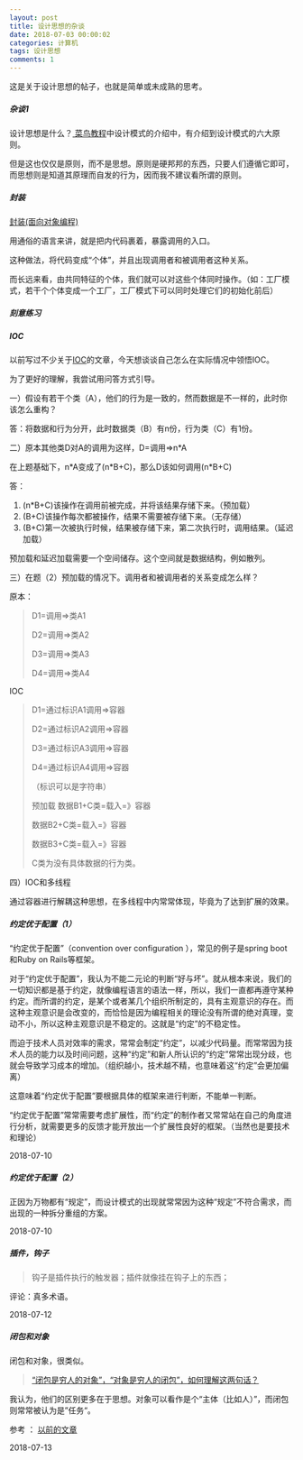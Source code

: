 ```yaml
---
layout: post
title: 设计思想的杂谈
date: 2018-07-03 00:00:02
categories: 计算机
tags: 设计思想
comments: 1
---
```






这是关于设计思想的帖子，也就是简单或未成熟的思考。



##### 杂谈1

设计思想是什么？[ 菜鸟教程](http://www.runoob.com/design-pattern/design-pattern-tutorial.html)中设计模式的介绍中，有介绍到设计模式的六大原则。

但是这也仅仅是原则，而不是思想。原则是硬邦邦的东西，只要人们遵循它即可，而思想则是知道其原理而自发的行为，因而我不建议看所谓的原则。





##### 封装

[封装(面向对象编程)](https://zh.wikipedia.org/zh-sg/%E5%B0%81%E8%A3%9D_(%E7%89%A9%E4%BB%B6%E5%B0%8E%E5%90%91%E7%A8%8B%E5%BC%8F%E8%A8%AD%E8%A8%88))

用通俗的语言来讲，就是把内代码裹着，暴露调用的入口。

这种做法，将代码变成“个体”，并且出现调用者和被调用者这种关系。



而长远来看，由共同特征的个体，我们就可以对这些个体同时操作。（如：工厂模式，若干个个体变成一个工厂，工厂模式下可以同时处理它们的初始化前后）





##### 刻意练习





##### IOC



以前写过不少关于[IOC](https://baike.baidu.com/item/IOC)的文章，今天想谈谈自己怎么在实际情况中领悟IOC。



为了更好的理解，我尝试用问答方式引导。

一）假设有若干个类（A），他们的行为是一致的，然而数据是不一样的，此时你该怎么重构？

答：将数据和行为分开，此时数据类（B）有n份，行为类（C）有1份。



二）原本其他类D对A的调用为这样，D=调用=>n*A

在上题基础下，n\*A变成了(n\*B+C)，那么D该如何调用(n\*B+C)



答：

1. (n\*B+C)该操作在调用前被完成，并将该结果存储下来。（预加载）
2. (B+C)该操作每次都被操作，结果不需要被存储下来。（无存储）
3. (B+C)第一次被执行时候，结果被存储下来，第二次执行时，调用结果。（延迟加载）



预加载和延迟加载需要一个空间储存。这个空间就是数据结构，例如散列。



三）在题（2）预加载的情况下。调用者和被调用者的关系变成怎么样？



原本：

> D1=调用=>类A1
>
> D2=调用=>类A2
>
> D3=调用=>类A3
>
> D4=调用=>类A4



IOC

> D1=通过标识A1调用=>容器
>
> D2=通过标识A2调用=>容器
>
> D3=通过标识A3调用=>容器
>
> D4=通过标识A4调用=>容器
>
> （标识可以是字符串）
>
> 预加载
> 数据B1+C类=载入=》容器
>
> 数据B2+C类=载入=》容器
>
> 数据B3+C类=载入=》容器
>
> C类为没有具体数据的行为类。



四）IOC和多线程

通过容器进行解耦这种思想，在多线程中内常常体现，毕竟为了达到扩展的效果。



##### 约定优于配置（1）

“约定优于配置”（convention over configuration ），常见的例子是spring boot和Ruby on Rails等框架。



对于“约定优于配置”，我认为不能二元论的判断“好与坏”。就从根本来说，我们的一切知识都是基于约定，就像编程语言的语法一样，所以，我们一直都再遵守某种约定。而所谓的约定，是某个或者某几个组织所制定的，具有主观意识的存在。而这种主观意识是会改变的，而恰恰是因为编程相关的理论没有所谓的绝对真理，变动不小，所以这种主观意识是不稳定的。这就是“约定”的不稳定性。

而迫于技术人员对效率的需求，常常会制定“约定”，以减少代码量。而常常因为技术人员的能力以及时间问题，这种“约定”和新人所认识的“约定”常常出现分歧，也就会导致学习成本的增加。（组织越小，技术越不精，也意味着这“约定”会更加偏离）

这意味着“约定优于配置”要根据具体的框架来进行判断，不能单一判断。

“约定优于配置”常常需要考虑扩展性，而“约定”的制作者又常常站在自己的角度进行分析，就需要更多的反馈才能开放出一个扩展性良好的框架。（当然也是要技术和理论）



2018-07-10



##### 约定优于配置（2）

正因为万物都有“规定”，而设计模式的出现就常常因为这种“规定”不符合需求，而出现的一种拆分重组的方案。



2018-07-10

##### 插件，钩子

> 钩子是插件执行的触发器；插件就像挂在钩子上的东西； 

评论：真多术语。



2018-07-12

##### 闭包和对象

闭包和对象，很类似。

> [“闭包是穷人的对象”，“对象是穷人的闭包”，如何理解这两句话？](https://www.zhihu.com/question/20565716)

我认为，他们的区别更多在于思想。对象可以看作是个“主体（比如人）”，而闭包则常常被认为是”任务“。



参考 ： [以前的文章](https://blog.csdn.net/u014041227/article/details/80072830)



2018-07-13